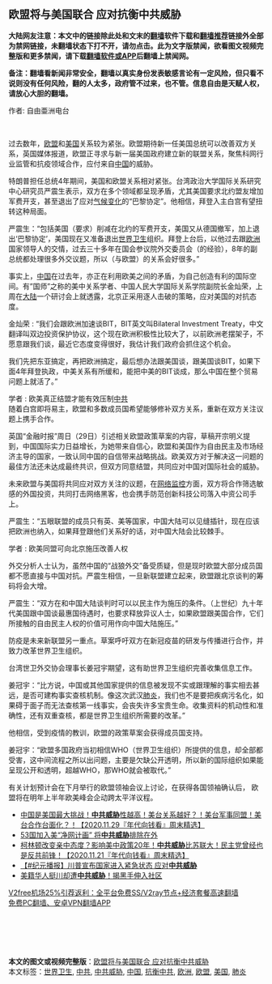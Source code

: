  <h2>欧盟将与美国联合 应对抗衡中共威胁</h2> <p class="notice"><b>大陆网友注意：本文中的链接除此处和文末的<a href="https://github.com/bannedbook/fanqiang" >翻墙</a>软件下载和<a href="https://github.com/killgcd/justmysocks/blob/master/README.md">翻墙推荐</a>链接外全部为禁网链接，未翻墙状态下打不开，请勿点击。此为文字版禁闻，欲看图文视频完整版和更多禁闻，请下载<a href="https://github.com/bannedbook/fanqiang">翻墙软件或APP</a>后翻墙上禁闻网。</p><p>备注：翻墙看新闻非常安全，翻墙以真实身份发表敏感言论有一定风险，但只看不说则没有任何风险，翻的人太多，政府管不过来，也不管。信息自由是天赋人权，请放心大胆的翻墙。</b></p>  <div class="entry"> <p>作者: 自由亜洲电台</p> <p></br></p> <p>过去数年，<a href="https://www.bannedbook.org/bnews/tag/%e6%ac%a7%e7%9b%9f/" class="st_tag internal_tag" rel="tag" title="标签 欧盟 下的日志">欧盟</a>和<a href="https://www.bannedbook.org/bnews/tag/%e7%be%8e%e5%9b%bd/" class="st_tag internal_tag" rel="tag" title="标签 美国 下的日志">美国</a>关系较为紧张。欧盟期待新一任美国总统可以改善双方关系，英国媒体报道，欧盟正寻求与新一届美国政府建立新的联盟关系，聚焦科网行业监管和抗疫领域合作，应付来自<span class='wp_keywordlink_affiliate'><a href="https://www.bannedbook.org/" title="中国" target="_blank">中国</a></span>的威胁。</p> <p>特朗普担任总统4年期间，美国和欧盟关系相对紧张。台湾政治大学国际关系研究中心研究员严震生表示，双方在多个领域都呈现矛盾，尤其美国要求北约盟友增加军费开支，甚至退出了应对<span class='wp_keywordlink'><a href="https://www.bannedbook.org/bnews/ssgc/20180904/993719.html" title="《魔鬼在统治着我们的世界(23)：环保主义(上)》" target="_blank">气候变化</a></span>的“巴黎协定”。他相信，拜登入主白宫有望扭转这种局面。</p> <p>严震生：“包括美国（要求）削减在北约的军费开支，美国又从德国撤军，加上退出‘巴黎协定’，美国现在又准备退出<a href="https://www.bannedbook.org/bnews/tag/%E4%B8%96%E7%95%8C%E5%8D%AB%E7%94%9F/" class="st_tag internal_tag" rel="tag" title="标签 世界卫生 下的日志">世界卫生</a>组织。拜登上台后，以他过去跟<a href="https://www.bannedbook.org/bnews/tag/%e6%ac%a7%e6%b4%b2/" class="st_tag internal_tag" rel="tag" title="标签 欧洲 下的日志">欧洲</a>国家领导人的交情，过去三十多年在国会参议院外交委员会（的经验），8年的副总统都处理很多外交议题，所以（与欧盟）的关系会好很多。”</p>  <p>事实上，<a href="https://www.bannedbook.org/bnews/tag/%E4%B8%AD%E5%9B%BD/" class="st_tag internal_tag" rel="tag" title="标签 中国 下的日志">中国</a>在过去年，亦正在利用欧美之间的矛盾，为自己创造有利的国际空间。有&#8221;国师&#8221;之称的美中关系学者、中国人民大学国际关系学院副院长金灿荣，上周在<span class='wp_keywordlink_affiliate'><a href="https://www.bannedbook.org/" title="大陆" target="_blank">大陆</a></span>一个研讨会上就透露，北京正采用逐人击破的策略，应对美国的对抗态度。</p> <p>金灿荣 : “我们会跟欧洲加速谈BIT，BIT英文叫Bilateral Investment Treaty，中文翻译叫双边投资保护协议，这个现在欧洲积极性比较大了，以前欧洲老摆架子，不愿意跟我们谈，最近它态度变得很好，我估计我们政府会抓住这个机会。</p> <p>我们先把东亚搞定，再把欧洲搞定，最后想办法跟美国谈，跟美国谈BIT，如果下面4年拜登执政，中美关系有所缓和，能把中美的BIT谈成，那么中国在整个贸易问题上就活了。”</p> <p>学者 : 欧美真正结盟才能有效压制<a href="https://www.bannedbook.org/bnews/tag/%e4%b8%ad%e5%85%b1/" class="st_tag internal_tag" rel="tag" title="标签 中共 下的日志">中共</a><br />随着白宫即将易主，欧盟和多数成员国希望能够修补双方关系，重新在双方关注议题上携手合作。</p> <p>英国“金融时报”周日（29日）引述相关欧盟政策草案的内容，草稿开宗明义提到，中国国际实力日益增长，为她带来自信心，欧盟和美国作为自由民主及市场经济主导的国家，一致认同中国的自信带来战略挑战。欧美双方对于解决这一问题的最佳方法还未达成最终共识，但双方同意结盟，共同应对中国对国际社会的威胁。</p>  <p>未来欧盟与美国将共同应对双方关注的议题，在<span class='wp_keywordlink'><a href="https://www.bannedbook.org/forum2/topic265.html" title="揭开中国网络监控机制的内幕" target="_blank">网络监控</a></span>方面，双方将合作筛选敏感的外国投资，共同打击网络黑客，也会携手防范创新科技公司落入中资公司手上。</p> <p>严震生：“五眼联盟的成员只有英、美等国家，中国大陆可以见缝插针，现在应该把欧洲也纳入，如果拜登跟他们关系好的话，对中国大陆会比较棘手。</p> <p>学者 : 欧美同盟可向北京施压改善人权</p> <p>外交分析人士认为，虽然中国的“战狼外交”备受质疑，但是现时欧盟大部分成员国都不愿直接与中国对抗。严震生相信，一旦新联盟建立起来，欧盟跟北京谈判的筹码将会大增。</p> <p>严震生：“双方在和中国大陆谈判时可以以民主作为施压的条件。（上世纪）九十年代美国跟中国谈最惠国待遇时，也要求释放异议人士，如果欧盟跟美国合作，它们所接触的自由民主人权的价值可用作向中国大陆施压。”</p>  <p>防疫是未来新联盟另一重点。草案呼吁双方在新冠疫苗的研发与传播进行合作，并致力改革世界卫生组织。</p> <p>台湾世卫外交协会理事长姜冠宇期望，这有助世界卫生组织完善收集信息工作。</p> <p>姜冠宇：“比方说，中国或其他国家提供的信息被发现不实或跟理解的事实相去甚远，是否可建构事实查核机制。像这次武汉<a href="https://www.bannedbook.org/bnews/tag/%e8%82%ba%e7%82%8e/" class="st_tag internal_tag" rel="tag" title="标签 肺炎 下的日志">肺炎</a>，我们也不是要把疾病污名化，如果碍于面子而无法查核第一线事实，会丧失许多宝贵生命。收集资料的机动性和准确性，还有双重查核，都是世界卫生组织所需要的改革。”</p> <p>他相信，受到疫情的教训，欧盟的政策草案会获得成员国支持。</p> <p>姜冠宇：“欧盟多国政府当初相信WHO（世界卫生组织）所提供的信息，却全部都受害，这中间流程之所以出问题，主要是欠缺公开透明，所以新的国际组织如果能呈现公开和透明，超越WHO，那WHO就会被取代。”</p>  <p>有关计划预计会在下月举行的欧盟领袖会议上讨论，在获得各国领袖确认后， 欧盟将在明年上半年欧美峰会企动跨太平洋议程。</p> <ul class='op-related-articles' title='相关阅读'> <li><a href='https://www.bannedbook.org/bnews/taiwannews/20201129/1439042.html' target='_blank'>中国是美国最大挑战！<b>中共威胁</b>性越高！美台关系越好？！美台军事同盟！美台合作台面化？！【2020.11.29『年代向钱看』周末精选】</a></li> <li><a href='https://www.bannedbook.org/bnews/bannedvideo/20201124/1436071.html' target='_blank'>53国加入美“净网计画” 将<b>中共威胁</b>排除在外</a></li> <li><a href='https://www.bannedbook.org/bnews/taiwannews/20201121/1434785.html' target='_blank'>柯林顿改变亲中态度？影响美中政策20年！<b>中共威胁</b>比苏联大！民主党曾经也是反共前锋！【2020.11.21『年代向钱看』周末精选】</a></li> <li><a href='https://www.bannedbook.org/bnews/bannedvideo/20201121/1434710.html' target='_blank'>【#纪元播报】川普宣布国家进入紧急状态 应对<b>中共威胁</b></a></li> <li><a href='https://www.bannedbook.org/bnews/bannedvideo/20201118/1432961.html' target='_blank'>美籍华人挺川却遭<b>中共威胁</b>！揭黑手伸入社区</a></li> </ul> <p class="texttj"> <a href="https://www.bannedbook.org/forum23/topic22702.html" target="_blank">V2free机场25%引荐返利：全平台免费SS/V2ray节点+经济套餐高速翻墙</a><br/> <a href="https://github.com/bannedbook/fanqiang/wiki/%E7%A6%81%E9%97%BB%E7%BD%91%E5%AE%89%E5%8D%93%E7%BF%BB%E5%A2%99%E6%96%B0%E9%97%BBAPP" target="_blank">免费PC翻墙、安卓VPN翻墙APP</a></p><p></br></br><br /> </br></p><a name='sharetosocial'></a>       <div><b>本文的图文或视频完整版</b>：<a href='https://www.bannedbook.org/bnews/cbnews/20201130/1439658.html'>欧盟将与美国联合 应对抗衡中共威胁</a></div>  </div><!--END ENTRY--> <div class="postfooter"> <div>本文标签：<a href="https://www.bannedbook.org/bnews/tag/%E4%B8%96%E7%95%8C%E5%8D%AB%E7%94%9F/" rel="tag">世界卫生</a>, <a href="https://www.bannedbook.org/bnews/tag/%e4%b8%ad%e5%85%b1/" rel="tag">中共</a>, <a href="https://www.bannedbook.org/bnews/tag/%E4%B8%AD%E5%85%B1%E5%A8%81%E8%83%81/" rel="tag">中共威胁</a>, <a href="https://www.bannedbook.org/bnews/tag/%E4%B8%AD%E5%9B%BD/" rel="tag">中国</a>, <a href="https://www.bannedbook.org/bnews/tag/%E6%8A%97%E8%A1%A1%E4%B8%AD%E5%85%B1/" rel="tag">抗衡中共</a>, <a href="https://www.bannedbook.org/bnews/tag/%e6%ac%a7%e6%b4%b2/" rel="tag">欧洲</a>, <a href="https://www.bannedbook.org/bnews/tag/%e6%ac%a7%e7%9b%9f/" rel="tag">欧盟</a>, <a href="https://www.bannedbook.org/bnews/tag/%e7%be%8e%e5%9b%bd/" rel="tag">美国</a>, <a href="https://www.bannedbook.org/bnews/tag/%e8%82%ba%e7%82%8e/" rel="tag">肺炎</a></div>  </div><!--END POSTFOOTER--> 